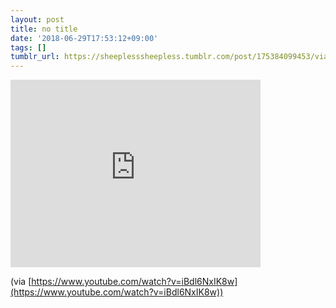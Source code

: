 ```yaml
---
layout: post
title: no title
date: '2018-06-29T17:53:12+09:00'
tags: []
tumblr_url: https://sheeplesssheepless.tumblr.com/post/175384099453/via-httpswwwyoutubecomwatchv-ibdl6nxik8w
---
```

<iframe width="400" height="300" id="youtube_iframe" src="https://www.youtube.com/embed/iBdl6NxIK8w?feature=oembed&amp;enablejsapi=1&amp;origin=https://safe.txmblr.com&amp;wmode=opaque" frameborder="0" allow="accelerometer; autoplay; encrypted-media; gyroscope; picture-in-picture" allowfullscreen></iframe>  

(via [https://www.youtube.com/watch?v=iBdl6NxIK8w](https://www.youtube.com/watch?v=iBdl6NxIK8w))

